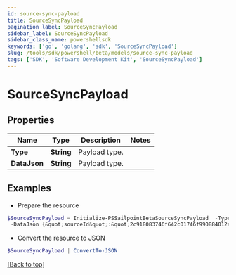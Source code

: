 ```yaml
---
id: source-sync-payload
title: SourceSyncPayload
pagination_label: SourceSyncPayload
sidebar_label: SourceSyncPayload
sidebar_class_name: powershellsdk
keywords: ['go', 'golang', 'sdk', 'SourceSyncPayload'] 
slug: /tools/sdk/powershell/beta/models/source-sync-payload
tags: ['SDK', 'Software Development Kit', 'SourceSyncPayload']
---
```



# SourceSyncPayload

## Properties

Name | Type | Description | Notes
------------ | ------------- | ------------- | -------------
**Type** |  **String** | Payload type. | 
**DataJson** |  **String** | Payload type. | 

## Examples

- Prepare the resource
```powershell
$SourceSyncPayload = Initialize-PSSailpointBetaSourceSyncPayload  -Type SYNCHRONIZE_SOURCE_ATTRIBUTES `
 -DataJson {&quot;sourceId&quot;:&quot;2c918083746f642c01746f990884012a&quot;}
```

- Convert the resource to JSON
```powershell
$SourceSyncPayload | ConvertTo-JSON
```


[[Back to top]](#) 


